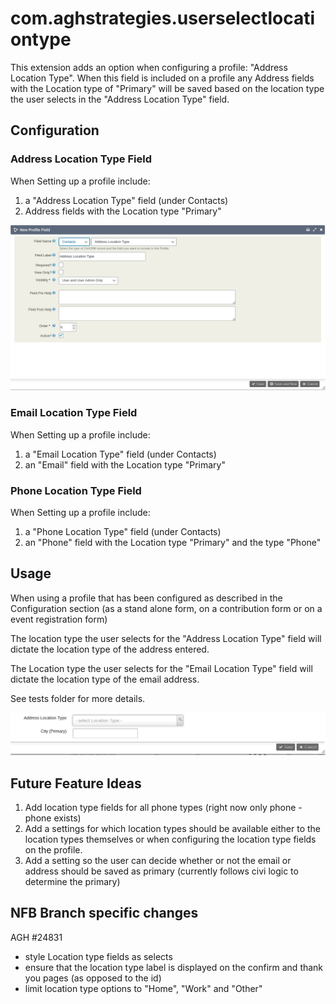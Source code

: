 # com.aghstrategies.userselectlocationtype

This extension adds an option when configuring a profile: "Address Location Type". When this field is included on a profile any Address fields with the Location type of "Primary" will be saved based on the location type the user selects in the  "Address Location Type" field.

## Configuration
### Address Location Type Field
When Setting up a profile include:
1. a "Address Location Type" field (under Contacts)
2. Address fields with the Location type "Primary"

![Settings](/images/addressLocationTypeField.png)

### Email Location Type Field
When Setting up a profile include:
1. a "Email Location Type" field (under Contacts)
2. an "Email" field with the Location type "Primary"

### Phone Location Type Field
When Setting up a profile include:
1. a "Phone Location Type" field (under Contacts)
2. an "Phone" field with the Location type "Primary" and the type "Phone"

## Usage
When using a profile that has been configured as described in the Configuration section (as a stand alone form, on a contribution form or on a event registration form)

The location type the user selects for the "Address Location Type" field will dictate the location type of the address entered.

The Location type the user selects for the "Email Location Type" field will dictate the location type of the email address.

See tests folder for more details.

![Front End UI](/images/profile.png)

## Future Feature Ideas
1. Add location type fields for all phone types (right now only phone - phone exists)
2. Add a settings for which location types should be available either to the location types themselves or when configuring the location type fields on the profile.
3. Add a setting so the user can decide whether or not the email or address should be saved as primary (currently follows civi logic to determine the primary)

## NFB Branch specific changes
AGH #24831
  - style Location type fields as selects
  - ensure that the location type label is displayed on the confirm and thank you pages (as opposed to the id)
  - limit location type options to "Home", "Work" and "Other"
